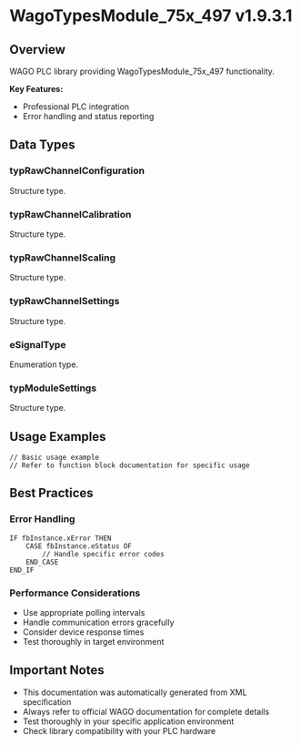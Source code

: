 # WagoTypesModule_75x_497 v1.9.3.1

## Overview
WAGO PLC library providing WagoTypesModule_75x_497 functionality.

**Key Features:**
- Professional PLC integration
- Error handling and status reporting

## Data Types

### typRawChannelConfiguration
Structure type.

### typRawChannelCalibration
Structure type.

### typRawChannelScaling
Structure type.

### typRawChannelSettings
Structure type.

### eSignalType
Enumeration type.

### typModuleSettings
Structure type.

## Usage Examples

```iec
// Basic usage example
// Refer to function block documentation for specific usage
```

## Best Practices

### Error Handling
```iec
IF fbInstance.xError THEN
    CASE fbInstance.eStatus OF
        // Handle specific error codes
    END_CASE
END_IF
```

### Performance Considerations
- Use appropriate polling intervals
- Handle communication errors gracefully
- Consider device response times
- Test thoroughly in target environment

## Important Notes

- This documentation was automatically generated from XML specification
- Always refer to official WAGO documentation for complete details
- Test thoroughly in your specific application environment
- Check library compatibility with your PLC hardware

